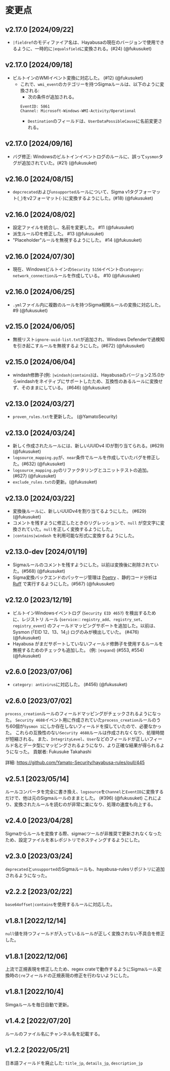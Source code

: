 # 変更点

## v2.17.0 [2024/09/22]

- `|fieldref`のモディファイア名は、Hayabusaの現在のバージョンで使用できるように、一時的に`|equalsfield`に変換される。(#24) (@fukusuket)

## v2.17.0 [2024/09/18]

- ビルトインのWMIイベント変換に対応した。 (#12) (@fukusuket)
  - これで、`wmi_event`のカテゴリーを持つSigmaルールは、以下のように変換される:
    - 次の条件が追加される。
    ```
    EventID: 5861
    Channel: Microsoft-Windows-WMI-Activity/Operational
    ```
    - `Destination`のフィールドは、`UserDataPossibleCause`に名前変更される。

## v2.17.0 [2024/09/16]

- バグ修正: Windowsのビルトインイベントログのルールに、誤って`sysmon`タグが追加されていた。(#21) (@fukusuket)

## v2.16.0 [2024/08/15]

- `depcrecated`および`unsupported`ルールについて、Sigma v1タグフォーマット(`_`)をv2フォーマット(`-`)に変換するようにした。(#18) (@fukusuket)

## v2.16.0 [2024/08/02]

- 設定ファイルを統合し、名前を変更した。 #11 (@fukusuket)
- 派生ルールIDを修正した。 #13 (@fukusuket)
- "Placeholder"ルールを無視するようにした。 #14 (@fukusuket)

## v2.16.0 [2024/07/30]

- 現在、Windowsビルトインの`Security 5156`イベントの`category: network_connection`ルールを作成している。 #10 (@fukusuket)

## v2.16.0 [2024/06/25]

- `.yml`ファイル内に複数のルールを持つSigma相関ルールの変換に対応した。 #9 (@fukusuket)
  
## v2.15.0 [2024/06/05]

- 無視リスト`ignore-uuid-list.txt`が追加され、Windows Defenderで過検知を引き起こすルールを無視するようにした。(#672) (@fukusuket)

## v2.15.0 [2024/06/04]

- windash修飾子(例: `|windash|contains`)は、Hayabusaのバージョン2.15.0からwindashをネイティブにサポートしたため、互換性のあるルールに変換せず、そのままにしている。 (#646) (@fukusuket)

## v2.13.0 [2024/03/27]

- `proven_rules.txt`を更新した。 (@YamatoSecurity)

## v2.13.0 [2024/03/24]

- 新しく作成されたルールには、新しいUUIDv4 IDが割り当てられる。(#629) (@fukusuket)
- `logsource_mapping.py`が、`near`条件でルールを作成していたバグを修正した。(#632) (@fukusuket)
- `logsource_mapping.py`のリファクタリングとユニットテストの追加。(#627) (@fukusuket)
- `exclude_rules.txt`の更新。(@fukusuket)

## v2.13.0 [2024/03/22]

- 変換後ルールに、新しいUUIDv4を割り当てるようにした。 (#629) (@fukusuket)
- コメントを残すように修正したときのリグレッションで、`null` が空文字に変換されていた。`null`を正しく変換するようにした。
- `|contains|windash` を利用可能な形式に変換するようにした。

## v2.13.0-dev [2024/01/19]

- Sigmaルールのコメントを残すようにした。以前は変換後に削除されていた。(#568) (@fukusuket)
- Sigma変換バックエンドのパッケージ管理は [Poetry](https://python-poetry.org/) 、静的コード分析は [Ruff](https://github.com/astral-sh/ruff) で実行するようにした。(#567) (@fukusuket)

## v2.12.0 [2023/12/19]

- ビルトインWindowsイベントログ (`Security EID 4657`) を検出するために、レジストリ ルール (`service:`: `registry_add`、`registry_set`、`registry_event`) のフィールドマッピングサポートを追加した。以前は、Sysmon (「EID 12、13、14」) ログのみが検出していた。 (#476) (@fukusuket)
- Hayabusa がまだサポートしていないフィールド修飾子を使用するルールを無視するためのチェックも追加した。 (例: `|expand`) (#553, #554) (@fukusuket)

## v2.6.0 [2023/07/06]

- `category: antivirus`に対応した。 (#456) (@fukusuket)

## v2.6.0 [2023/07/02]

`process_creation`ルールのフィールドマッピングがチェックされるようになった。
`Security 4688`イベント用に作成されていた`process_creation`ルールのうち60個が`Sysmon 1`にしか存在しないフィールドを探していたので、必要なかった。
これらの互換性のない`Security 4688`ルールは作成されなくなり、処理時間が短縮される。
また、`IntegrityLevel`、`User`などのフィールドが正しいフィールド名とデータ型にマッピングされるようになり、より正確な結果が得られるようになった。
貢献者: Fukusuke Takahashi

詳細: https://github.com/Yamato-Security/hayabusa-rules/pull/445

## v2.5.1 [2023/05/14]

ルールコンバータを完全に書き換え、`logsource`を`Channel`と`EventID`に変換するだけで、他は元のSigmaルールのままとした。 (#396) (@fukusuket)
これにより、変換されたルールを読むのが非常に楽になり、処理の速度も向上する。

## v2.4.0 [2023/04/28]

Sigmaからルールを変換する際、sigmacツールが非推奨で更新されなくなったため、設定ファイルを本レポジトリでホスティングするようにした。

## v2.3.0 [2023/03/24]

`deprecated`と`unsupported`のSigmaルールも、hayabusa-rulesリポジトリに追加されるようになった。

## v2.2.2 [2023/02/22]

`base64offset|contains`を使用するルールに対応した。

## v1.8.1 [2022/12/14]

`null`値を持つフィールドが入っているルールが正しく変換されない不具合を修正した。

## v1.8.1 [2022/12/06]

上流で正規表現を修正したため、regex crateで動作するようにSigmaルール変換時の`|re`フィールドの正規表現の修正を行わないようにした。

## v1.8.1 [2022/10/4]

Simgaルールを毎日自動で更新。

## v1.4.2 [2022/07/20]

ルールのファイル名にチャンネル名を記載する。

## v1.2.2 [2022/05/21]

日本語フィールドを廃止した: `title_jp`, `details_jp`, `description_jp`